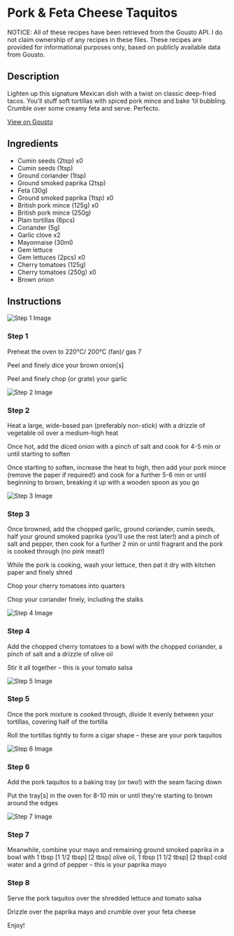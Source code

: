 # Pork & Feta Cheese Taquitos

NOTICE: All of these recipes have been retrieved from the Gousto API. I do not claim ownership of any recipes in these files. These recipes are provided for informational purposes only, based on publicly available data from Gousto.

## Description

Lighten up this signature Mexican dish with a twist on classic deep-fried tacos. You’ll stuff soft tortillas with spiced pork mince and bake ‘til bubbling. Crumble over some creamy feta and serve. Perfecto.

[View on Gousto](https://www.gousto.co.uk/recipes/cookbook/pork-feta-cheese-taquitos)

## Ingredients

- Cumin seeds (2tsp) x0
- Cumin seeds (1tsp)
- Ground coriander (1tsp)
- Ground smoked paprika (2tsp)
- Feta (30g)
- Ground smoked paprika (1tsp) x0
- British pork mince (125g) x0
- British pork mince (250g)
- Plain tortillas (6pcs)
- Coriander (5g)
- Garlic clove x2
- Mayonnaise (30ml)
- Gem lettuce
- Gem lettuces (2pcs) x0
- Cherry tomatoes (125g)
- Cherry tomatoes (250g) x0
- Brown onion

## Instructions

![Step 1 Image](https://production-media.gousto.co.uk/cms/recipe-step-image/Step-1-copy-1681201061335-x200.jpg)

### Step 1

Preheat the oven to 220°C/ 200°C (fan)/ gas 7

Peel and finely dice your brown onion[s]

Peel and finely chop (or grate) your garlic

![Step 2 Image](https://production-media.gousto.co.uk/cms/recipe-step-image/Step-2-copy-1681201066156-x200.jpg)

### Step 2

Heat a large, wide-based pan (preferably non-stick) with a drizzle of vegetable oil over a medium-high heat

Once hot, add the diced onion with a pinch of salt and cook for 4-5 min or until starting to soften

Once starting to soften, increase the heat to high, then add your pork mince (remove the paper if required!) and cook for a further 5-6 min or until beginning to brown, breaking it up with a wooden spoon as you go

![Step 3 Image](https://production-media.gousto.co.uk/cms/recipe-step-image/Step-3-copy-1681201071602-x200.jpg)

### Step 3

Once browned, add the chopped garlic, ground coriander, cumin seeds, half your ground smoked paprika  (you'll use the rest later!) and a pinch of salt and pepper, then cook for a further 2 min or until fragrant and the pork is cooked through (no pink meat!)

While the pork is cooking, wash your lettuce, then pat it dry with kitchen paper and finely shred

Chop your cherry tomatoes into quarters

Chop your coriander finely, including the stalks

![Step 4 Image](https://production-media.gousto.co.uk/cms/recipe-step-image/Step-4-copy-1681201075791-x200.jpg)

### Step 4

Add the chopped cherry tomatoes to a bowl with the chopped coriander, a pinch of salt and a drizzle of olive oil

Stir it all together – this is your tomato salsa

![Step 5 Image](https://production-media.gousto.co.uk/cms/recipe-step-image/Step-5-copy-1681201079261-x200.jpg)

### Step 5

Once the pork mixture is cooked through, divide it evenly between your tortillas, covering half of the tortilla

Roll the tortillas tightly to form a cigar shape – these are your pork taquitos

![Step 6 Image](https://production-media.gousto.co.uk/cms/recipe-step-image/Step-6-copy-1681201083241-x200.jpg)

### Step 6

Add the pork taquitos to a baking tray (or two!) with the seam facing down

Put the tray[s] in the oven for 8-10 min or until they're starting to brown around the edges

![Step 7 Image](https://production-media.gousto.co.uk/cms/recipe-step-image/Step-7-copy-2-1721728981190-x200.jpg)

### Step 7

Meanwhile, combine your mayo and remaining ground smoked paprika in a bowl with 1 tbsp <span class="text-purple">[1 1/2 tbsp] </span><span class="text-danger">[2 tbsp] </span>olive oil, 1 tbsp<span class="text-purple"> [1 1/2 tbsp]</span> <span class="text-danger">[2 tbsp] </span>cold water and a grind of pepper – this is your paprika mayo

### Step 8

Serve the pork taquitos over the shredded lettuce and tomato salsa

Drizzle over the paprika mayo and crumble over your feta cheese

Enjoy!

